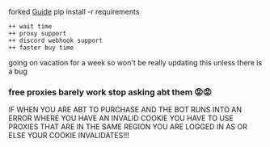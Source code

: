 forked
[Guide](< https://docs.google.com/document/d/1bIM-zHvUacxv_QQbjAfNZBQ8jzXQFTMHiuGET-aRzOA/edit>)
pip install -r requirements
```
++ wait time
++ proxy support
++ discord webhook support
++ faster buy time
```

going on vacation for a week so won't be really updating this unless there is a bug

### free proxies barely work stop asking abt them 😡😡

IF WHEN YOU ARE ABT TO PURCHASE AND THE BOT RUNS INTO AN ERROR WHERE YOU HAVE AN INVALID COOKIE YOU HAVE TO USE PROXIES THAT ARE IN THE SAME REGION YOU ARE LOGGED IN AS OR ELSE YOUR COOKIE INVALIDATES!!!
